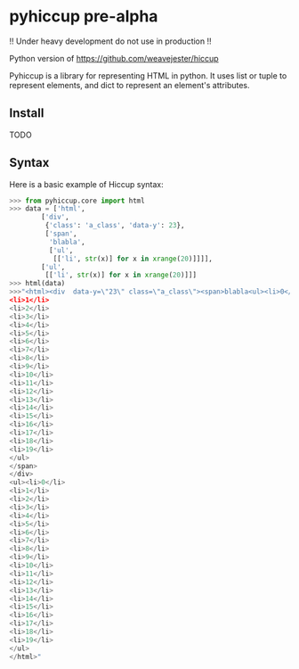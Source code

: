 pyhiccup pre-alpha
==================

!! Under heavy development do not use in production !!

Python version of https://github.com/weavejester/hiccup


Pyhiccup is a library for representing HTML in python. It uses list or tuple
to represent elements, and dict to represent an element's attributes.

Install
-------

TODO

Syntax
------

Here is a basic example of Hiccup syntax:

```python
>>> from pyhiccup.core import html
>>> data = ['html',
        ['div',
         {'class': 'a_class', 'data-y': 23},
         ['span',
          'blabla',
          ['ul',
           [['li', str(x)] for x in xrange(20)]]]],
        ['ul',
         [['li', str(x)] for x in xrange(20)]]]
>>> html(data)
>>>"<html><div  data-y=\"23\" class=\"a_class\"><span>blabla<ul><li>0</li>
<li>1</li>
<li>2</li>
<li>3</li>
<li>4</li>
<li>5</li>
<li>6</li>
<li>7</li>
<li>8</li>
<li>9</li>
<li>10</li>
<li>11</li>
<li>12</li>
<li>13</li>
<li>14</li>
<li>15</li>
<li>16</li>
<li>17</li>
<li>18</li>
<li>19</li>
</ul>
</span>
</div>
<ul><li>0</li>
<li>1</li>
<li>2</li>
<li>3</li>
<li>4</li>
<li>5</li>
<li>6</li>
<li>7</li>
<li>8</li>
<li>9</li>
<li>10</li>
<li>11</li>
<li>12</li>
<li>13</li>
<li>14</li>
<li>15</li>
<li>16</li>
<li>17</li>
<li>18</li>
<li>19</li>
</ul>
</html>"
```
